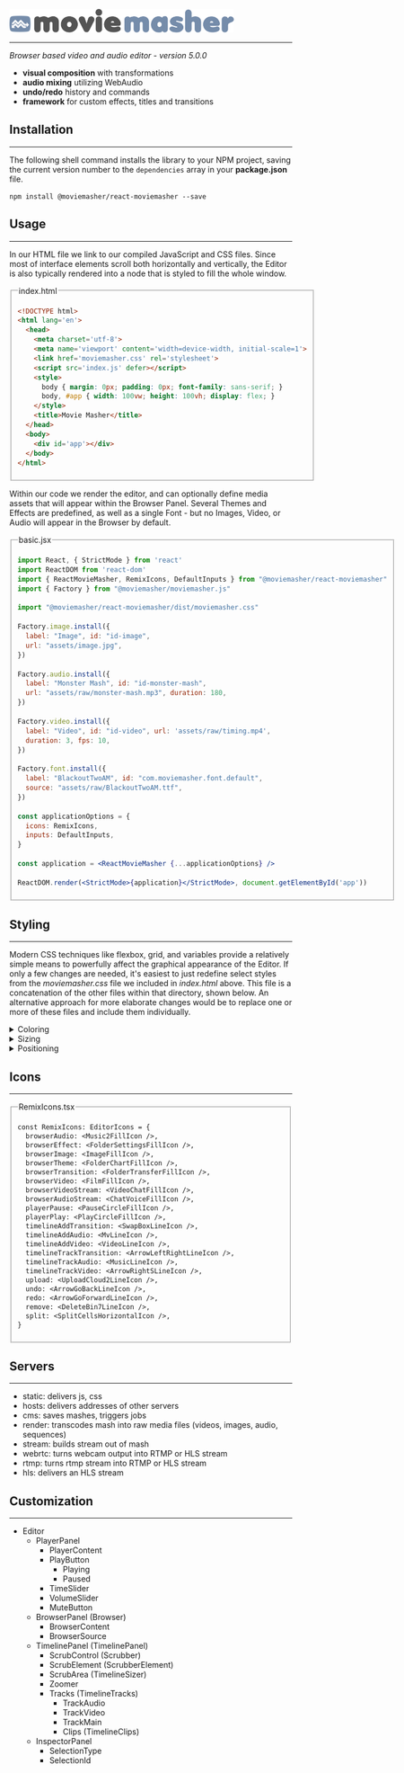 [![Image](dev/assets/moviemasher-logo.png 'Movie Masher')](https://moviemasher.com)

---

_Browser based video and audio editor - version 5.0.0_

- **visual composition** with transformations
- **audio mixing** utilizing WebAudio
- **undo/redo** history and commands
- **framework** for custom effects, titles and transitions

## Installation

---

The following shell command installs the library to your NPM project, saving the current version number to the `dependencies` array in your **package.json** file.

```shell
npm install @moviemasher/react-moviemasher --save
```

## Usage

---

In our HTML file we link to our compiled JavaScript and CSS files.
Since most of interface elements scroll both horizontally and
vertically, the Editor is also typically rendered into a node
that is styled to fill the whole window.

<fieldset>
<legend>index.html</legend>
<!-- MAGIC:START (TRIMCODE:src=dev//workspaces/client/dist/index.html) -->

```html
<!DOCTYPE html>
<html lang='en'>
  <head>
    <meta charset='utf-8'>
    <meta name='viewport' content='width=device-width, initial-scale=1'>
    <link href='moviemasher.css' rel='stylesheet'>
    <script src='index.js' defer></script>
    <style>
      body { margin: 0px; padding: 0px; font-family: sans-serif; }
      body, #app { width: 100vw; height: 100vh; display: flex; }
    </style>
    <title>Movie Masher</title>
  </head>
  <body>
    <div id='app'></div>
  </body>
</html>
```
<!-- MAGIC:END -->
</fieldset>

Within our code we render the editor, and can optionally define media assets that will
appear within the Browser Panel. Several Themes and Effects are predefined, as
well as a single Font - but no Images, Video, or Audio will appear in the Browser by default.

<fieldset>
<legend>basic.jsx</legend>

<!-- MAGIC:START (TRIMCODE:src=dev/workspaces/client/basic.jsx) -->

```jsx
import React, { StrictMode } from 'react'
import ReactDOM from 'react-dom'
import { ReactMovieMasher, RemixIcons, DefaultInputs } from "@moviemasher/react-moviemasher"
import { Factory } from "@moviemasher/moviemasher.js"

import "@moviemasher/react-moviemasher/dist/moviemasher.css"

Factory.image.install({
  label: "Image", id: "id-image",
  url: "assets/image.jpg",
})

Factory.audio.install({
  label: "Monster Mash", id: "id-monster-mash",
  url: "assets/raw/monster-mash.mp3", duration: 180,
})

Factory.video.install({
  label: "Video", id: "id-video", url: 'assets/raw/timing.mp4',
  duration: 3, fps: 10,
})

Factory.font.install({
  label: "BlackoutTwoAM", id: "com.moviemasher.font.default",
  source: "assets/raw/BlackoutTwoAM.ttf",
})

const applicationOptions = {
  icons: RemixIcons,
  inputs: DefaultInputs,
}

const application = <ReactMovieMasher {...applicationOptions} />

ReactDOM.render(<StrictMode>{application}</StrictMode>, document.getElementById('app'))
```
<!-- MAGIC:END -->
</fieldset>

## Styling

---

Modern CSS techniques like flexbox, grid, and variables provide a relatively simple means to powerfully affect the graphical appearance of the Editor. If only a few changes are needed, it's easiest to just redefine select styles from the _moviemasher.css_ file we included in _index.html_ above. This file is a concatenation of the other files within that directory, shown below. An alternative approach for more elaborate changes would be to replace one or more of these files and include them individually.

<details>
<summary>Coloring</summary>

<fieldset>
<legend>colors.css</legend>

<!-- MAGIC:START (TRIMCODE:src=dev/css/colors.css&stripComments=1) -->

```css
.moviemasher-app {
  --moviemasher-back-primary: hsl(0, 0%, 20%);
  --moviemasher-back-secondary: hsl(0, 0%, 15%);
  --moviemasher-back-tertiary: hsl(0, 0%, 10%);
  --moviemasher-fore-primary: #ababab;
  --moviemasher-fore-secondary: #cfcfcf;
  --moviemasher-fore-tertiary: #e9e9e9;
  --moviemasher-color: #758caa;
  --moviemasher-color-pop: #a2c3ee;
  --moviemasher-color-mute: #476780;
}

@media (prefers-color-scheme: light) {
  .moviemasher-app {
    --moviemasher-back-primary: hsl(0, 0%, 97%);
    --moviemasher-back-secondary: hsl(0, 0%, 92%);
    --moviemasher-back-tertiary: hsl(0, 0%, 88%);
    --moviemasher-fore-primary: #1d1d1d;
    --moviemasher-fore-secondary: #2c2c2c;
    --moviemasher-fore-tertiary: #545454;
    
  }
}
```
<!-- MAGIC:END -->
</fieldset>
</details>

<details>
<summary>Sizing</summary>

<fieldset>
<legend>dimensions.css</legend>

<!-- MAGIC:START (TRIMCODE:src=dev/css/dimensions.css&stripComments=1) -->

```css
.moviemasher-app {
  --padding: 40px;
  --spacing: 20px;
  --header-height: 38px;
  --footer-height: 48px;

  --moviemasher-border-size: 1px;
  --moviemasher-border-radius: calc(5 * var(--moviemasher-border-size));
  --moviemasher-width-preview: 480px;
  --moviemasher-height-preview: 270px;
  --moviemasher-height-scrub: 16px;
  --moviemasher-width-inspector: 240px;
  --moviemasher-width-track: 34px;
  --moviemasher-height-track: 84px;
  --moviemasher-icon-size: 24px;
  --moviemasher-button-size: 24px;
  --moviemasher-border: var(--moviemasher-border-size) solid var(--moviemasher-fore-primary);
}

.moviemasher-content {
  --padding: 20px;
  --spacing: 10px;
}

.moviemasher-foot,
.moviemasher-head {
  --padding: 5px;
  --spacing: 5px;
}
```
<!-- MAGIC:END -->
</fieldset>
</details>

<details>
<summary>Positioning</summary>

<fieldset>
<legend>layout.css</legend>

<!-- MAGIC:START (TRIMCODE:src=dev/css/layout.css&stripComments=1) -->

```css
.moviemasher-app * { box-sizing: border-box; }

.moviemasher-app {
  width: 100%;
  display: grid;
  grid-template-areas:
    "player browser inspector"
    "timeline timeline inspector";
  grid-column-gap: var(--spacing);
  grid-row-gap: var(--spacing);
  grid-template-columns:
    calc(
      var(--moviemasher-width-preview)
      + (var(--moviemasher-border-size) * 2)
    )
    1fr
    var(--moviemasher-width-inspector);
  grid-template-rows:
    calc(
      var(--moviemasher-height-preview)
      + var(--header-height)
      + var(--footer-height)
    )
    1fr;
  padding: var(--padding);
  background-color: var(--moviemasher-back-primary);
  color: var(--moviemasher-fore-tertiary);
}

.moviemasher-panel {
  overflow: hidden;
  display: grid;
  grid-template-rows: var(--header-height) 1fr var(--footer-height);
  grid-template-columns: 1fr;
  border: var(--moviemasher-border);
  border-radius: var(--moviemasher-border-radius);
  background-color: var(--moviemasher-back-secondary);
}

.moviemasher-head {
  border-bottom: var(--moviemasher-border);
  padding: var(--padding);
  column-gap: var(--spacing);
}

.moviemasher-foot {
  border-top: var(--moviemasher-border);
  padding: var(--padding);
  column-gap: var(--spacing);
}

.moviemasher-foot,
.moviemasher-head {
  background-color: var(--moviemasher-back-tertiary);
  display: grid;
}

.moviemasher-head > *,
.moviemasher-foot > * {
  margin-block: auto;
}

.moviemasher-app button:hover {
  color: var(--moviemasher-color-pop);
  border-color: var(--moviemasher-color-pop);
}

.moviemasher-app button,
.moviemasher-app button:disabled {
  display: inline-flex;
  min-width: var(--moviemasher-icon-size);
  height: var(--moviemasher-icon-size);
  cursor: pointer;
  appearance: none;
  outline: none;
  align-items: center;
  font-size: 0.875rem;
  font-weight: 500;
  border: var(--moviemasher-border);
  border-radius: var(--moviemasher-border-radius);
  border: 1px solid var(--moviemasher-color-mute);
  border-radius: 4px;
  color: var(--moviemasher-color-mute);
  background-color: var(--moviemasher-back-tertiary);
}

.moviemasher-app button:disabled {
  background-color: var(--moviemasher-back-secondary);
  color: var(--moviemasher-back-primary);
  border-color: var(--moviemasher-back-primary);
}


.moviemasher-app button > svg {
  width: 0.75rem;
  height: 0.75rem;
  margin: 0px 5px;
}

.moviemasher-selected {
  color: var(--moviemasher-color-pop);
  border-color: var(--moviemasher-color-pop);
}

.moviemasher-selected:hover {
  color: var(--moviemasher-color-mute);
  border-color: var(--moviemasher-color-mute);
}


.moviemasher-drop {
  background-color: var(--moviemasher-color-pop);
}

.moviemasher-browser {
  grid-area: browser;
}

.moviemasher-browser .moviemasher-head {
  grid-template-columns: repeat(auto-fit, var(--moviemasher-icon-size));
  overflow: hidden;
}

.moviemasher-browser .moviemasher-content {
  padding: var(--padding);
  display: grid;
  grid-template-columns: repeat(auto-fit, calc(var(--moviemasher-width-preview) / 3));
  grid-auto-rows: calc(var(--moviemasher-height-preview) / 3);
  gap: var(--spacing);
  overflow-y: auto;
}


.moviemasher-inspector {
  grid-area: inspector;
}
.moviemasher-inspector label {
  text-transform: capitalize;

}
.moviemasher-inspector label::after {
  content: ': ';
}

.moviemasher-inspector .moviemasher-content {
  overflow-y: auto;
  padding: var(--padding);
}

.moviemasher-inspector .moviemasher-content > * {
  margin-bottom: var(--spacing);
}

.moviemasher-input {
  width: 100%;

}

.moviemasher-input input {
  width: 100%;
}

.moviemasher-timeline {
  isolation: isolate;
  grid-area: timeline;
}

.moviemasher-timeline .moviemasher-head {
  grid-template-columns: repeat(9, auto) 1fr;
}

.moviemasher-timeline .moviemasher-content {
  position: relative;
  overflow: auto;
  display: grid;
  grid-template-areas: "scrubber-icon scrubber" "tracks-icon tracks";
  grid-template-columns: var(--moviemasher-width-track) 1fr;
  grid-template-rows: var(--moviemasher-height-scrub) 1fr;
}

.moviemasher-scrub-pad,
.moviemasher-scrub {
  background-color: var(--moviemasher-back-secondary);
  border-bottom: var(--moviemasher-border);
  position: -webkit-sticky;
  position: sticky;
  top: 0;
}
.moviemasher-scrub-pad {
  grid-area: scrubber-icon;
  z-index: 2;
}
.moviemasher-scrub {
  grid-area: scrubber;
  z-index: 3;
}

.moviemasher-scrub-bar-container {
  pointer-events: none;
  position: relative;
  grid-area: tracks;
}

.moviemasher-scrub-bar {
  position: absolute;
  width: 1px;
  top: 0px;
  bottom: 0px;
  background-color:var(--moviemasher-color);
}
.moviemasher-scrub-icon {
  margin-left: calc(0px - (var(--moviemasher-height-scrub) / 2));
  position: absolute;
  background-color: var(--moviemasher-color);
  width: var(--moviemasher-height-scrub);
  height: var(--moviemasher-height-scrub);
  clip-path: polygon(3px 3px, calc(100% - 3px) 3px, 50% calc(100% - 3px));
}


.moviemasher-tracks {
  grid-area: tracks;
  grid-column-start: tracks-icon;
}

.moviemasher-timeline .moviemasher-foot {
  grid-template-columns: 50% repeat(auto-fill, var(--moviemasher-button-size));
}

.moviemasher-timeline-sizer {
  pointer-events: none;
  position: absolute;
  left: var(--moviemasher-width-track);
  right: 0px;
  top: var(--moviemasher-height-scrub);
  bottom: 0px;
}


.moviemasher-track {
  display: grid;
  grid-template-columns: var(--moviemasher-width-track) 1fr;
  border-bottom: var(--moviemasher-border);
  height: var(--moviemasher-height-track);
  overflow-y: hidden;
}

.moviemasher-track-icon {
  background-color: var(--moviemasher-back-tertiary);

  position: -webkit-sticky;
  position: sticky;
  left: 0;
}

.moviemasher-track-icon {
  display: grid;
}

.moviemasher-track-icon svg {
  margin: auto;
}

.moviemasher-clips {
  white-space: nowrap;
  margin-block: auto;
}

.moviemasher-clips,
.moviemasher-clip {
  height: calc(var(--moviemasher-height-track) - (2 * var(--padding)));
}

.moviemasher-definition,
.moviemasher-clip {
  display: inline-flex;
  background-color: var(--moviemasher-back-tertiary);
  border: var(--moviemasher-border);
  border-radius: var(--moviemasher-border-radius);
}

.moviemasher-clip {
  overflow-x: hidden;
  padding: 0px;
}

.moviemasher-clip label:after,
.moviemasher-definition label:after {
  content: var(--clip-label);
}

.moviemasher-app .MuiSvgIcon-root {
  font-size: var(--moviemasher-icon-size);
}

.moviemasher-scrub .MuiSvgIcon-root {
  font-size: var(--moviemasher-height-scrub);
}
.moviemasher-app .MuiSlider-root {
  color: var(--moviemasher-color-mute);
  padding: 11px;
}


.moviemasher-player {
  grid-area: player;
}

.moviemasher-player .moviemasher-foot {
  grid-template-columns: var(--moviemasher-icon-size) 1fr 1fr;
}

.moviemasher-player .moviemasher-content {
  background: repeating-conic-gradient(
    var(--moviemasher-back-primary) 0% 25%, transparent 0% 50%
  ) 50% / 20px 20px;
  background-position: top left;
  width: var(--moviemasher-width-preview);
  height: var(--moviemasher-height-preview);
}
```
<!-- MAGIC:END -->
</fieldset>
</details>

## Icons

---

<fieldset>
<legend>RemixIcons.tsx</legend>

<!-- MAGIC:START (TRIMCODE:src=packages/react-moviemasher/src/Components/Editor/EditorIcons/RemixIcons.tsx&stripImports=1&stripExports=1) -->

```tsx
const RemixIcons: EditorIcons = {
  browserAudio: <Music2FillIcon />,
  browserEffect: <FolderSettingsFillIcon />,
  browserImage: <ImageFillIcon />,
  browserTheme: <FolderChartFillIcon />,
  browserTransition: <FolderTransferFillIcon />,
  browserVideo: <FilmFillIcon />,
  browserVideoStream: <VideoChatFillIcon />,
  browserAudioStream: <ChatVoiceFillIcon />,
  playerPause: <PauseCircleFillIcon />,
  playerPlay: <PlayCircleFillIcon />,
  timelineAddTransition: <SwapBoxLineIcon />,
  timelineAddAudio: <MvLineIcon />,
  timelineAddVideo: <VideoLineIcon />,
  timelineTrackTransition: <ArrowLeftRightLineIcon />,
  timelineTrackAudio: <MusicLineIcon />,
  timelineTrackVideo: <ArrowRightSLineIcon />,
  upload: <UploadCloud2LineIcon />,
  undo: <ArrowGoBackLineIcon />,
  redo: <ArrowGoForwardLineIcon />,
  remove: <DeleteBin7LineIcon />,
  split: <SplitCellsHorizontalIcon />,
}
```
<!-- MAGIC:END -->
</fieldset>

## Servers

---

- static: delivers js, css
- hosts: delivers addresses of other servers
- cms: saves mashes, triggers jobs
- render: transcodes mash into raw media files (videos, images, audio, sequences)
- stream: builds stream out of mash
- webrtc: turns webcam output into RTMP or HLS stream
- rtmp: turns rtmp stream into RTMP or HLS stream
- hls: delivers an HLS stream

## Customization

---

- Editor
  - PlayerPanel
    - PlayerContent
    - PlayButton
      - Playing
      - Paused
    - TimeSlider
    - VolumeSlider
    - MuteButton
  - BrowserPanel (Browser)
    - BrowserContent
    - BrowserSource
  - TimelinePanel (TimelinePanel)
    - ScrubControl (Scrubber)
    - ScrubElement (ScrubberElement)
    - ScrubArea (TimelineSizer)
    - Zoomer
    - Tracks (TimelineTracks)
      - TrackAudio
      - TrackVideo
      - TrackMain
      - Clips (TimelineClips)
  - InspectorPanel
    - SelectionType
    - SelectionId

<!--


### Clone the GitHub Repository

The following command will copy the entire Git project to your local machine, complete with examples, tests, and documentation:

```shell
git clone https://github.com/moviemasher/moviemasher.js.git
```

Each instance of the player is bound to a canvas element and displays just a single mash within it, but this mash can contain any number of audio or video tracks having any number of clips on them. A mash is just a standard JavaScript Object that describes a collection of media and how to arrange it over time.

A player binds to its mash object directly, without copying or adding any methods. It may add default objects, arrays and scalar values though, for faster runtime parsing. Changes you make to the mash are reflected in the player the next time redraw() is called. Or as an alternative to direct data manipulation, you can use the player's add(), change() and remove() methods. When using these you can also call undo() and redo() to provide a complete edit history.



##### To Run Locally

Due to the security mechanisms used, this project can only be viewed in a web browser if delivered through a web server - simply viewing index.html locally in a browser will not work. If you are not running a web server on your local machine, [Docker](http://docker.com) is a safe and recommended way to do so. Once installed and running, `cd` into the _config/docker/development_ directory and:

- execute `docker-compose up -d` to launch apache web server
- load [http://localhost:8090/app](http://localhost:8090/app) in a web browser
- execute `docker-compose down -v` to terminate apache web server

### User Feedback

If any problems arise while utilizing this repository, a [GitHub Issue Ticket](https://github.com/moviemasher/moviemasher.js/issues) should be filed. Please include the mash description that's causing problems and any relevant console entries. Please post your issue ticket in the appropriate repository and refrain from cross posting - all projects are monitored with equal zeal.

### Contributing

Please join in the shareable economy by gifting your efforts towards improving this project in any way you feel inclined. Pull requests for fixes, features and refactorings are always appreciated, as are documentation updates. Creative help with graphics, video and the web site is also needed. Please contact through [MovieMasher.com](https://moviemasher.com) to discuss your ideas, or donate to the project.

#### Developer Setup

[Docker](http://docker.com) is required for working on the project itself. Once installed and running, `cd` into the _config/docker/node_ directory and:

- execute `docker-compose run --rm npm` to update node modules
- execute `docker-compose run --rm grunt` to rebuild JavaScript files

#### Known issues in this version

- new convolution filter is very beta - does not always match ffmpeg output
- little documentation - see angular-moviemasher for usage and moviemasher.rb for mash syntax
- video file playback not yet supported - they must be converted to image sequences and MP3 soundtracks
- audio filters not yet supported

 -->
